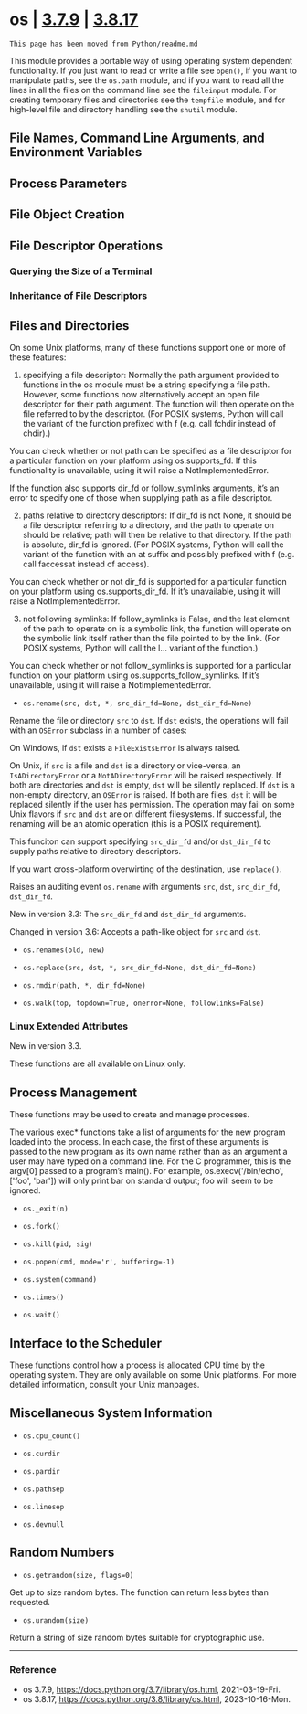 # os | [3.7.9](https://docs.python.org/3.7/library/os.html) | [3.8.17](https://docs.python.org/3.8/library/os.html)

`This page has been moved from Python/readme.md`

This module provides a portable way of using operating system dependent functionality. If you just want to read or write a file see `open()`, if you want to manipulate paths, see the `os.path` module, and if you want to read all the lines in all the files on the command line see the `fileinput` module. For creating temporary files and directories see the `tempfile` module, and for high-level file and directory handling see the `shutil` module.

## File Names, Command Line Arguments, and Environment Variables

## Process Parameters

## File Object Creation

## File Descriptor Operations

### Querying the Size of a Terminal

### Inheritance of File Descriptors

## Files and Directories

On some Unix platforms, many of these functions support one or more of these features:

1. specifying a file descriptor: Normally the path argument provided to functions in the os module must be a string specifying a file path. However, some functions now alternatively accept an open file descriptor for their path argument. The function will then operate on the file referred to by the descriptor. (For POSIX systems, Python will call the variant of the function prefixed with f (e.g. call fchdir instead of chdir).)

You can check whether or not path can be specified as a file descriptor for a particular function on your platform using os.supports_fd. If this functionality is unavailable, using it will raise a NotImplementedError.

If the function also supports dir_fd or follow_symlinks arguments, it’s an error to specify one of those when supplying path as a file descriptor.

2. paths relative to directory descriptors: If dir_fd is not None, it should be a file descriptor referring to a directory, and the path to operate on should be relative; path will then be relative to that directory. If the path is absolute, dir_fd is ignored. (For POSIX systems, Python will call the variant of the function with an at suffix and possibly prefixed with f (e.g. call faccessat instead of access).

You can check whether or not dir_fd is supported for a particular function on your platform using os.supports_dir_fd. If it’s unavailable, using it will raise a NotImplementedError.

3. not following symlinks: If follow_symlinks is False, and the last element of the path to operate on is a symbolic link, the function will operate on the symbolic link itself rather than the file pointed to by the link. (For POSIX systems, Python will call the l... variant of the function.)

You can check whether or not follow_symlinks is supported for a particular function on your platform using os.supports_follow_symlinks. If it’s unavailable, using it will raise a NotImplementedError.

* `os.rename(src, dst, *, src_dir_fd=None, dst_dir_fd=None)`

Rename the file or directory `src` to `dst`. If `dst` exists, the operations will fail with an `OSError` subclass in a number of cases:

On Windows, if `dst` exists a `FileExistsError` is always raised.

On Unix, if `src` is a file and `dst` is a directory or vice-versa, an `IsADirectoryError` or a `NotADirectoryError` will be raised respectively. If both are directories and `dst` is empty, `dst` will be silently replaced. If `dst` is a non-empty directory, an `OSError` is raised. If both are files, `dst` it will be replaced silently if the user has permission. The operation may fail on some Unix flavors if `src` and `dst` are on different filesystems. If successful, the renaming will be an atomic operation (this is a POSIX requirement).

This funciton can support specifying `src_dir_fd` and/or `dst_dir_fd` to supply paths relative to directory descriptors.

If you want cross-platform overwirting of the destination, use `replace()`.

Raises an auditing event `os.rename` with arguments `src`, `dst`, `src_dir_fd`, `dst_dir_fd`.

New in version 3.3: The `src_dir_fd` and `dst_dir_fd` arguments.

Changed in version 3.6: Accepts a path-like object for `src` and `dst`.

* `os.renames(old, new)`

* `os.replace(src, dst, *, src_dir_fd=None, dst_dir_fd=None)`

* `os.rmdir(path, *, dir_fd=None)`

* `os.walk(top, topdown=True, onerror=None, followlinks=False)`

### Linux Extended Attributes

New in version 3.3.

These functions are all available on Linux only.

## Process Management

These functions may be used to create and manage processes.

The various exec* functions take a list of arguments for the new program loaded into the process. In each case, the first of these arguments is passed to the new program as its own name rather than as an argument a user may have typed on a command line. For the C programmer, this is the argv[0] passed to a program’s main(). For example, os.execv('/bin/echo', ['foo', 'bar']) will only print bar on standard output; foo will seem to be ignored.

* `os._exit(n)`

* `os.fork()`

* `os.kill(pid, sig)`

* `os.popen(cmd, mode='r', buffering=-1)`

* `os.system(command)`

* `os.times()`

* `os.wait()`

## Interface to the Scheduler

These functions control how a process is allocated CPU time by the operating system. They are only available on some Unix platforms. For more detailed information, consult your Unix manpages.

## Miscellaneous System Information

* `os.cpu_count()`

* `os.curdir`

* `os.pardir`

* `os.pathsep`

* `os.linesep`

* `os.devnull`

## Random Numbers

* `os.getrandom(size, flags=0)`

Get up to size random bytes. The function can return less bytes than requested.

* `os.urandom(size)`

Return a string of size random bytes suitable for cryptographic use.

---

### Reference
- os 3.7.9, https://docs.python.org/3.7/library/os.html, 2021-03-19-Fri.
- os 3.8.17, https://docs.python.org/3.8/library/os.html, 2023-10-16-Mon.
